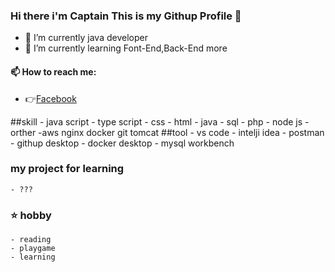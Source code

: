 ### Hi there i'm Captain This is my Githup Profile 👋

- 🔭 I’m currently java developer
- 🌱 I’m currently learning Font-End,Back-End more

 #### 📫 How to reach me:
 - 👉[Facebook](https://www.facebook.com/captainz.thanyatab)

##skill
    - java script
    - type script
    - css
    - html
    - java
    - sql
    - php
    - node js
    - orther
        -aws nginx docker git tomcat
##tool
    - vs code
    - intelji idea
    - postman
    - githup desktop
    - docker desktop
    - mysql workbench 

###  my project for learning 
    - ???
### ⭐ hobby
    - reading 
    - playgame
    - learning 

<!--
**captainthx/captainthx** is a ✨ _special_ ✨ repository because its `README.md` (this file) appears on your GitHub profile.

Here are some ideas to get you started:

- 🔭 I’m currently working on ...
- 🌱 I’m currently learning ...
- 👯 I’m looking to collaborate on ...
- 🤔 I’m looking for help with ...
- 💬 Ask me about ...
- 📫 How to reach me: ...
- 😄 Pronouns: ...
- ⚡ Fun fact: ...
-->
